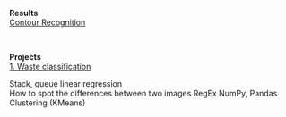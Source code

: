 
<strong>Results</strong><br>
<a href = "https://www.youtube.com/watch?v=en1Vy0UMdws"> Contour Recognition</a>

<br>

<strong>Projects</strong><br>
<a href = "https://devpost.com/software/waste-classifcation?ref_content=user-portfolio&ref_feature=in_progress">1. Waste classification</a>

Stack, queue
linear regression  
How to spot the differences between two images
RegEx
NumPy, Pandas 
Clustering (KMeans)
